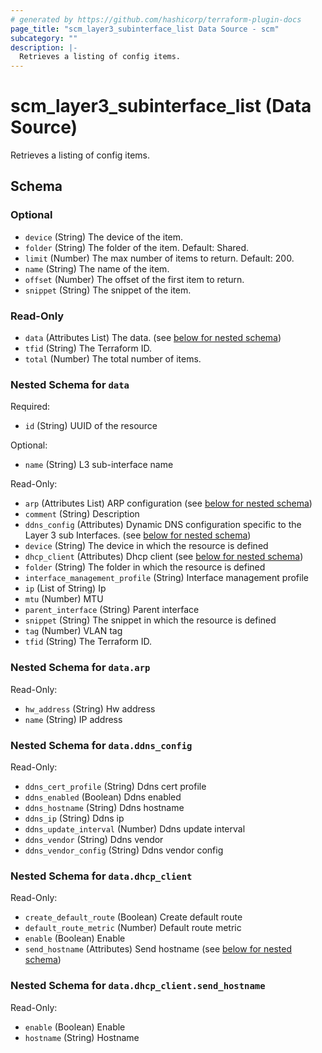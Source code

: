 ```yaml
---
# generated by https://github.com/hashicorp/terraform-plugin-docs
page_title: "scm_layer3_subinterface_list Data Source - scm"
subcategory: ""
description: |-
  Retrieves a listing of config items.
---
```


# scm_layer3_subinterface_list (Data Source)

Retrieves a listing of config items.



<!-- schema generated by tfplugindocs -->
## Schema

### Optional

- `device` (String) The device of the item.
- `folder` (String) The folder of the item. Default: Shared.
- `limit` (Number) The max number of items to return. Default: 200.
- `name` (String) The name of the item.
- `offset` (Number) The offset of the first item to return.
- `snippet` (String) The snippet of the item.

### Read-Only

- `data` (Attributes List) The data. (see [below for nested schema](#nestedatt--data))
- `tfid` (String) The Terraform ID.
- `total` (Number) The total number of items.

<a id="nestedatt--data"></a>
### Nested Schema for `data`

Required:

- `id` (String) UUID of the resource

Optional:

- `name` (String) L3 sub-interface name

Read-Only:

- `arp` (Attributes List) ARP configuration (see [below for nested schema](#nestedatt--data--arp))
- `comment` (String) Description
- `ddns_config` (Attributes) Dynamic DNS configuration specific to the Layer 3 sub Interfaces. (see [below for nested schema](#nestedatt--data--ddns_config))
- `device` (String) The device in which the resource is defined
- `dhcp_client` (Attributes) Dhcp client (see [below for nested schema](#nestedatt--data--dhcp_client))
- `folder` (String) The folder in which the resource is defined
- `interface_management_profile` (String) Interface management profile
- `ip` (List of String) Ip
- `mtu` (Number) MTU
- `parent_interface` (String) Parent interface
- `snippet` (String) The snippet in which the resource is defined
- `tag` (Number) VLAN tag
- `tfid` (String) The Terraform ID.

<a id="nestedatt--data--arp"></a>
### Nested Schema for `data.arp`

Read-Only:

- `hw_address` (String) Hw address
- `name` (String) IP address


<a id="nestedatt--data--ddns_config"></a>
### Nested Schema for `data.ddns_config`

Read-Only:

- `ddns_cert_profile` (String) Ddns cert profile
- `ddns_enabled` (Boolean) Ddns enabled
- `ddns_hostname` (String) Ddns hostname
- `ddns_ip` (String) Ddns ip
- `ddns_update_interval` (Number) Ddns update interval
- `ddns_vendor` (String) Ddns vendor
- `ddns_vendor_config` (String) Ddns vendor config


<a id="nestedatt--data--dhcp_client"></a>
### Nested Schema for `data.dhcp_client`

Read-Only:

- `create_default_route` (Boolean) Create default route
- `default_route_metric` (Number) Default route metric
- `enable` (Boolean) Enable
- `send_hostname` (Attributes) Send hostname (see [below for nested schema](#nestedatt--data--dhcp_client--send_hostname))

<a id="nestedatt--data--dhcp_client--send_hostname"></a>
### Nested Schema for `data.dhcp_client.send_hostname`

Read-Only:

- `enable` (Boolean) Enable
- `hostname` (String) Hostname
